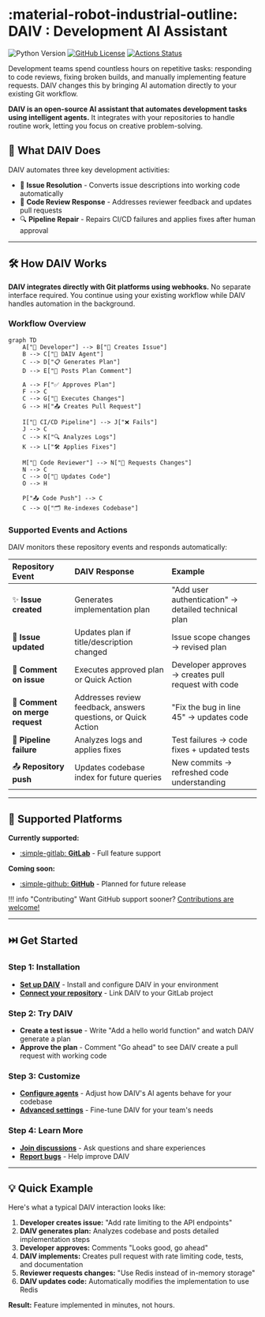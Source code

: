 # **:material-robot-industrial-outline: DAIV** : Development AI Assistant

![Python Version](https://img.shields.io/python/required-version-toml?tomlFilePath=https%3A%2F%2Fraw.githubusercontent.com%2Fsrtab%2Fdaiv%2Fmain%2Fpyproject.toml)
[![GitHub License](https://img.shields.io/github/license/srtab/daiv)](https://github.com/srtab/daiv/blob/main/LICENSE)
[![Actions Status](https://github.com/srtab/daiv/actions/workflows/ci.yml/badge.svg)](https://github.com/srtab/daiv/actions)

Development teams spend countless hours on repetitive tasks: responding to code reviews, fixing broken builds, and manually implementing feature requests. DAIV changes this by bringing AI automation directly to your existing Git workflow.

**DAIV is an open-source AI assistant that automates development tasks using intelligent agents.** It integrates with your repositories to handle routine work, letting you focus on creative problem-solving.

## 🎯 What DAIV Does

DAIV automates three key development activities:

- 🚀 **Issue Resolution** - Converts issue descriptions into working code automatically
- 🔄 **Code Review Response** - Addresses reviewer feedback and updates pull requests
- 🔍 **Pipeline Repair** - Repairs CI/CD failures and applies fixes after human approval

---

## 🛠️ How DAIV Works

**DAIV integrates directly with Git platforms using webhooks.** No separate interface required. You continue using your existing workflow while DAIV handles automation in the background.

### Workflow Overview

```mermaid
graph TD
    A["👤 Developer"] --> B["📝 Creates Issue"]
    B --> C["🤖 DAIV Agent"]
    C --> D["📋 Generates Plan"]
    D --> E["💬 Posts Plan Comment"]

    A --> F["✅ Approves Plan"]
    F --> C
    C --> G["🔨 Executes Changes"]
    G --> H["📤 Creates Pull Request"]

    I["🚦 CI/CD Pipeline"] --> J["❌ Fails"]
    J --> C
    C --> K["🔍 Analyzes Logs"]
    K --> L["🛠️ Applies Fixes"]

    M["👥 Code Reviewer"] --> N["💬 Requests Changes"]
    N --> C
    C --> O["🔄 Updates Code"]
    O --> H

    P["📤 Code Push"] --> C
    C --> Q["🗂️ Re-indexes Codebase"]
```

### Supported Events and Actions

DAIV monitors these repository events and responds automatically:

| Repository Event | DAIV Response | Example |
|:------|:-------|:-------|
| ✨ **Issue created** | Generates implementation plan | "Add user authentication" → detailed technical plan |
| 📝 **Issue updated** | Updates plan if title/description changed | Issue scope changes → revised plan |
| 💬 **Comment on issue** | Executes approved plan or Quick Action | Developer approves → creates pull request with code |
| 💬 **Comment on merge request** | Addresses review feedback, answers questions, or Quick Action | "Fix the bug in line 45" → updates code |
| 🚦 **Pipeline failure** | Analyzes logs and applies fixes | Test failures → code fixes + updated tests |
| 📤 **Repository push** | Updates codebase index for future queries | New commits → refreshed code understanding |

---

## 🔌 Supported Platforms

**Currently supported:**

- [:simple-gitlab: **GitLab**](https://gitlab.com) - Full feature support

**Coming soon:**

- [:simple-github: **GitHub**](https://github.com) - Planned for future release

!!! info "Contributing"
    Want GitHub support sooner? [Contributions are welcome!](https://github.com/srtab/daiv/discussions)

---

## ⏭️ Get Started

### **Step 1: Installation**
- **[Set up DAIV](getting-started/up-and-running.md)** - Install and configure DAIV in your environment
- **[Connect your repository](getting-started/configuration.md)** - Link DAIV to your GitLab project

### **Step 2: Try DAIV**
- **Create a test issue** - Write "Add a hello world function" and watch DAIV generate a plan
- **Approve the plan** - Comment "Go ahead" to see DAIV create a pull request with working code

### **Step 3: Customize**
- **[Configure agents](ai-agents/overview.md)** - Adjust how DAIV's AI agents behave for your codebase
- **[Advanced settings](getting-started/configuration.md)** - Fine-tune DAIV for your team's needs

### **Step 4: Learn More**
- **[Join discussions](https://github.com/srtab/daiv/discussions)** - Ask questions and share experiences
- **[Report bugs](https://github.com/srtab/daiv/issues)** - Help improve DAIV

---

## 💡 Quick Example

Here's what a typical DAIV interaction looks like:

1. **Developer creates issue:** "Add rate limiting to the API endpoints"
2. **DAIV generates plan:** Analyzes codebase and posts detailed implementation steps
3. **Developer approves:** Comments "Looks good, go ahead"
4. **DAIV implements:** Creates pull request with rate limiting code, tests, and documentation
5. **Reviewer requests changes:** "Use Redis instead of in-memory storage"
6. **DAIV updates code:** Automatically modifies the implementation to use Redis

**Result:** Feature implemented in minutes, not hours.
